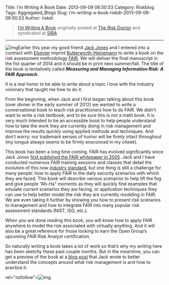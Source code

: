 Title: I’m Writing A Book
Date: 2013-09-09 06:50:53
Category: Riskblog
Tags: Aggregated_Blogs
Slug: i'm-writing-a-book-riskdr-2013-09-09-06:50:53
Author: riskdr

>[I’m Writing A Book](http://riskdr.com/2013/09/09/im-writing-a-book/) originally posted at [The Risk Doctor](http://riskdr.com) and syndicated at [SIRA](http://societyinforisk.org)
***
![img](http://riskdr.files.wordpress.com/2013/09/11871-albert_anker-the_town_clerk-1874.jpg?w=230&h=288)Earlier this year my good friend [Jack Jones](http://riskmanagementinsight.com/riskanalysis/) and I entered into a contract with [Elsevier](http://www.elsevier.com/) imprint [Butterworth-Heinemann](http://store.elsevier.com/Butterworth-heinemann/IMP_30/) to write a book on the risk assessment methodology [FAIR](http://en.wikipedia.org/wiki/Factor_analysis_of_information_risk). We will deliver the final manuscript in the fist quarter of 2014 and it should be in print next summer/fall. The title of the book is tentatively called ***Measuring and Managing Information Risk: A FAIR Approach***.

It is a real honor to be able to write about a topic I love with the industry visionary that taught me how to do it.

From the beginning, when Jack and I first began talking about this book (over dinner in the early summer of 2012) we wanted to write a conversational book to teach risk practitioners how to do FAIR. We didn’t want to write a risk textbook, and to be sure this is not a math book. It is very much intended to be an accessible book to help people understand how to take the work they are currently doing in risk management and improve the results quickly using applied methods and techniques. And don’t worry: our trademark senses of humor will be firmly intact throughout (my tongue always seems to be firmly ensconced in my cheek).

This book has been a long time coming. FAIR has evolved significantly since Jack Jones [first published the FAIR whitepaper in 2005](http://riskmanagementinsight.com/media/documents/FAIR_Introduction.pdf). Jack and I have conducted numerous FAIR training sessions and classes that detail the evolution of this now [industry standard](http://pubs.opengroup.org/onlinepubs/9699919899/toc.pdf), but one thing is still a challenge for many people: how to apply FAIR to the daily security scenarios with which they are faced. This book will describe various scenarios to help lift the fog and give people “Ah-Ha” moments as they will quickly find examples that emulate current scenarios they are facing, or application techniques they can use to help better model the risk they are currently modeling in FAIR. We are even taking it further by showing you how to present risk scenarios to management and how to integrate FAIR into many popular risk assessment standards (NIST, ISO, etc.).

When you are done reading this book, you will know how to apply FAIR anywhere to model the risk associated with virtually anything. And it will also be a great reference for those looking to earn the Open Group’s upcoming FAIR Risk Analyst certification.

So naturally writing a book takes a lot of work so that’s why my writing here has been sketchy these past couple months. But in the meantime, you can get a preview of the book at a [blog post](http://www.cxoware.com/groundhog-day-2/) that Jack wrote to better understand the concepts around what risk management is and how to practice it.

rel="nofollow"\>![img](/images/blank.png%20/></a>%20<img%20alt=)


